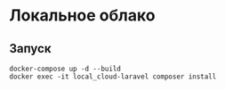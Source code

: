 # Локальное облако

## Запуск
```shell
docker-compose up -d --build
docker exec -it local_cloud-laravel composer install
```
